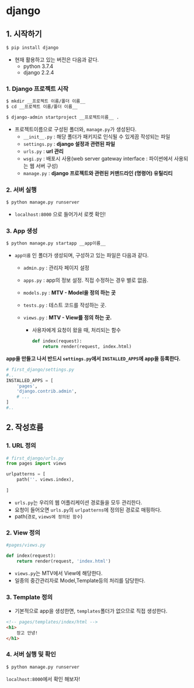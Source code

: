 # django

## 1. 시작하기

```python
$ pip install django
```

* 현재 활용하고 있는 버전은 다음과 같다.
  * python 3.7.4
  * django 2.2.4

### 1. Django 프로젝트 시작

```bash
$ mkdir __프로젝트 이름/폴더 이름__
$ cd __프로젝트 이름/폴더 이름__
```

```bash
$ django-admin startproject __프로젝트이름__ .
```

* 프로젝트이름으로 구성된 폴더와, `manage.py`가 생성된다.
  * `__init__.py` : 해당 폴더가 패키지로 인식될 수 있게끔 작성되는 파일
  * `settings.py` : **django 설정과 관련된 파일**
  * `urls.py` : **url 관리**
  * `wsgi.py` : 배포시 사용(web server gateway interface : 파이썬에서 사용되는 웹 서버 구성)
  * `manage.py` : **django 프로젝트와 관련된 커맨드라인 (명령어) 유틸리티**

### 2. 서버 실행

```bash
$ python manage.py runserver
```

* `localhost:8000` 으로 들어가서 로켓 확인!



### 3. App 생성

```bash
$ python manage.py startapp __app이름__
```

- `app이름` 인 폴더가 생성되며, 구성하고 있는 파일은 다음과 같다.

  - `admin.py` : 관리자 페이지 설정

  - `apps.py` : app의 정보 설정. 직접 수정하는 경우 별로 없음.

  - `models.py` : **MTV - Model을 정의 하는 곳**

  - `tests.py` : 테스트 코드를 작성하는 곳.

  - `views.py` : **MTV - View를 정의 하는 곳.**

    - 사용자에게 요청이 왔을 때, 처리되는 함수

      ```python
      def index(request):
          return render(request, index.html)
      ```

**app을 만들고 나서 반드시 `settings.py`에서 `INSTALLED_APPS`에 app을 등록한다.**

```python
# first_django/settings.py
#..
INSTALLED_APPS = [
    'pages',
    'django.contrib.admin',
    # ...
]
#..
```

## 2. 작성흐름

### 1. URL 정의

```python
# first_django/urls.py
from pages import views

urlpatterns = [
    path(''. views.index),
    
]
```

* `urls.py`는 우리의 웹 어플리케이션 경로들을 모두 관리한다.
* 요청이 들어오면 `urls.py`의 `urlpatterns`에 정의된 경로로 매핑하다.
* path(`경로`, `views에 정의된 함수`)

### 2. View 정의

```python
#pages/views.py

def index(request):
    return render(request, 'index.html')
```

* `views.py`는 MTV에서 View에 해당한다.
* 일종의 중간관리자로 Model,Template등의 처리를 담당한다.

### 3. Template 정의

* 기본적으로 app을 생성한면, `templates`폴더가 없으므로 직접 생성한다.

```html
<!-- pages/templates/index/html -->
<h1>
    장고 안녕!
</h1>
```

### 4. 서버 실행 및 확인

```bash
$ python manage.py runserver
```

`localhost:8000`에서 확인 해보자!